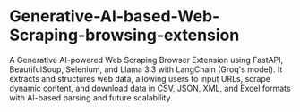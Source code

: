 # Generative-AI-based-Web-Scraping-browsing-extension
 A Generative AI-powered Web Scraping Browser Extension using FastAPI, BeautifulSoup, Selenium, and Llama 3.3 with LangChain (Groq's model). It extracts and structures web data, allowing users to input URLs, scrape dynamic content, and download data in CSV, JSON, XML, and Excel formats with AI-based parsing and future scalability.
